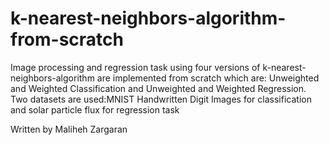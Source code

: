 # k-nearest-neighbors-algorithm-from-scratch 
Image processing and regression task using four versions of k-nearest-neighbors-algorithm are implemented from scratch which   are: Unweighted and Weighted Classification and Unweighted and Weighted Regression.
Two datasets are used:MNIST Handwritten Digit Images for classification and solar particle flux for regression task

Written by Maliheh Zargaran
